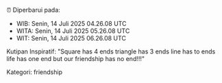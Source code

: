 ⏰ Diperbarui pada:
- WIB: Senin, 14 Juli 2025 04.26.08 UTC
- WITA: Senin, 14 Juli 2025 05.26.08 UTC
- WIT: Senin, 14 Juli 2025 06.26.08 UTC

Kutipan Inspiratif:
"Square has 4 ends triangle has 3 ends line has to ends life has one end but our friendship has no end!!!"


Kategori: friendship

